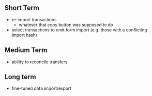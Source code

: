 ## Short Term
- re-import transactions
  - whatever that copy button was supposed to do 
- select transactions to omit form import (e.g. those with a conflicting import hash)

## Medium Term
- ability to reconcile transfers

## Long term
- fine-tuned data import/export
